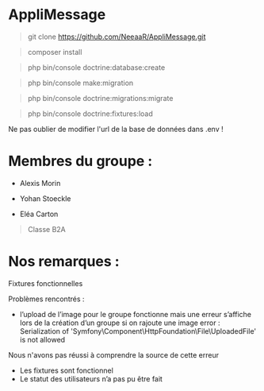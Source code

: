 # AppliMessage

> git clone https://github.com/NeeaaR/AppliMessage.git

> composer install

> php bin/console doctrine:database:create

> php bin/console make:migration

> php bin/console doctrine:migrations:migrate

> php bin/console doctrine:fixtures:load

Ne pas oublier de modifier l'url de la base de données dans .env !

# Membres du groupe :

- Alexis Morin

- Yohan Stoeckle

- Eléa Carton

> Classe B2A

# Nos remarques : 

Fixtures fonctionnelles

Problèmes rencontrés :

- l’upload de l’image pour le groupe fonctionne mais une erreur s’affiche lors de la création d’un groupe si on rajoute une image
error : Serialization of 'Symfony\Component\HttpFoundation\File\UploadedFile' is not allowed

Nous n'avons pas réussi à comprendre la source de cette erreur 
- Les fixtures sont fonctionnel
- Le statut des utilisateurs n’a pas pu être fait
